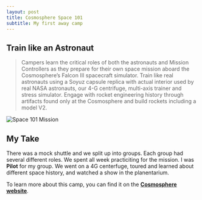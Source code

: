 ```yaml
---
layout: post
title: Cosmosphere Space 101
subtitle: My first away camp
---
```


## Train like an Astronaut

> Campers learn the critical roles of both the astronauts and Mission Controllers as they prepare for their own space mission aboard the Cosmosphere’s Falcon III spacecraft simulator. Train like real astronauts using a Soyuz capsule replica with actual interior used by real NASA astronauts, our 4-G centrifuge, multi-axis trainer and stress simulator. Engage with rocket engineering history through artifacts found only at the Cosmosphere and build rockets including a model V2.

![Space 101 Mission](https://cosmo.org/assets/uploads/media/_gallery_constrained/101_6.jpg "Space 101 Mission")

## My Take

There was a mock shuttle and we split up into groups. Each group had several different roles. We spent all week practiciting for the mission. I was **Pilot** for my group. We went on a 4G centerfuge, toured and learned about different space history, and watched a show in the planentarium.

To learn more about this camp, you can find it on the [**Cosmosphere website**](https://cosmo.org/education/camps/space-101).